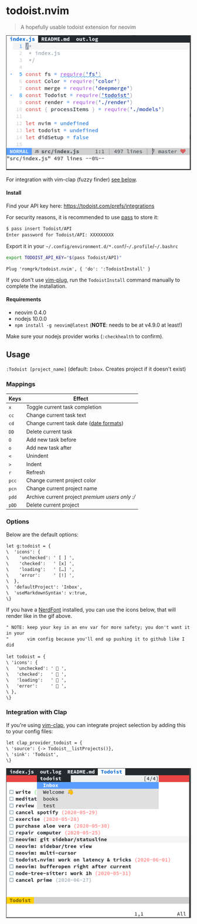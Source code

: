 # todoist.nvim

> A hopefully usable todoist extension for neovim

![alt text](./static/demo.gif)

For integration with vim-clap (fuzzy finder) [see below](#integration-with-clap).

#### Install

Find your API key here: https://todoist.com/prefs/integrations

For security reasons, it is recommended to use [pass](https://www.passwordstore.org/) to store it:

```bash
$ pass insert Todoist/API
Enter password for Todoist/API: XXXXXXXXX
```

Export it in your `~/.config/environment.d/*.conf`/`~/.profile`/`~/.bashrc`

```bash
export TODOIST_API_KEY="$(pass Todoist/API)"
```

```vim
Plug 'romgrk/todoist.nvim', { 'do': ':TodoistInstall' }
```

If you don't use [vim-plug](https://github.com/junegunn/vim-plug), run the `TodoistInstall`
command manually to complete the installation.

#### Requirements

 - neovim 0.4.0
 - nodejs 10.0.0
 - `npm install -g neovim@latest` (**NOTE**: needs to be at v4.9.0 at least!)

Make sure your nodejs provider works (`:checkhealth` to confirm).

## Usage

`:Todoist [project_name]` (default: `Inbox`. Creates project if it doesn't exist)

### Mappings

|Keys|Effect|
|---|---|
|`x`|Toggle current task completion|
|`cc`|Change current task text|
|`cd`|Change current task date ([date formats](https://get.todoist.help/hc/en-us/articles/205325931-Due-Dates-Times))|
|`DD`|Delete current task|
|`O`|Add new task before|
|`o`|Add new task after|
|`<`|Unindent|
|`>`|Indent|
|`r`|Refresh|
|`pcc`|Change current project color|
|`pcn`|Change current project name|
|`pdd`|Archive current project *premium users only :/*|
|`pDD`|Delete current project|

### Options

Below are the default options:

```vim
let g:todoist = {
\  'icons': {
\    'unchecked': ' [ ] ',
\    'checked':   ' [x] ',
\    'loading':   ' […] ',
\    'error':     ' [!] ',
\  },
\  'defaultProject': 'Inbox',
\  'useMarkdownSyntax': v:true,
\}
```

If you have a [NerdFont](https://www.nerdfonts.com/) installed, you can use the icons
below, that will render like in the gif above.

```vim
" NOTE: keep your key in an env var for more safety; you don't want it in your
"       vim config because you'll end up pushing it to github like I did

let todoist = {
\ 'icons': {
\   'unchecked': '  ',
\   'checked':   '  ',
\   'loading':   '  ',
\   'error':     '  ',
\ },
\}
```

### Integration with Clap

If you're using [vim-clap](https://github.com/liuchengxu/vim-clap), you can integrate
project selection by adding this to your config files:

```vim
let clap_provider_todoist = {
\ 'source': {-> Todoist__listProjects()},
\ 'sink': 'Todoist',
\}
```

![alt text](./static/clap-integration.png)
